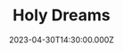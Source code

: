 ---
video:
  type: vimeo
  id: 822572872
speaker:
  permalink: bart-wilkins
  name: Bart Wilkins
title: Holy Dreams
image: https://i.imgur.com/gV1OVcm.png
date: 2023-04-30T14:30:00.000Z
---